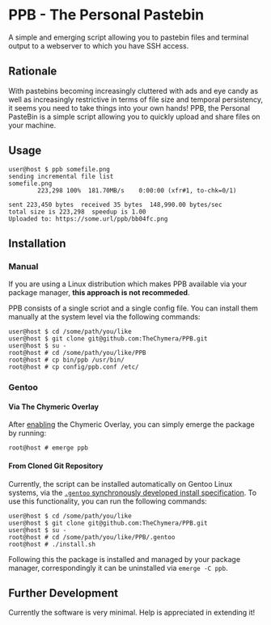 # PPB - The Personal Pastebin

A simple and emerging script allowing you to pastebin files and terminal output to a webserver to which you have SSH access.

## Rationale

With pastebins becoming increasingly cluttered with ads and eye candy as well as increasingly restrictive in terms of file size and temporal persistency, it seems you need to take things into your own hands!
PPB, the Personal PasteBin is a simple script allowing you to quickly upload and share files on your machine.

## Usage

```console
user@host $ ppb somefile.png
sending incremental file list
somefile.png
        223,298 100%  181.70MB/s    0:00:00 (xfr#1, to-chk=0/1)

sent 223,450 bytes  received 35 bytes  148,990.00 bytes/sec
total size is 223,298  speedup is 1.00
Uploaded to: https://some.url/ppb/bb04fc.png
```

## Installation

### Manual

If you are using a Linux distribution which makes PPB available via your package manager, **this approach is not recommeded**.

PPB consists of a single scriot and a single config file.
You can install them manually at the system level via the following commands:

```console 
user@host $ cd /some/path/you/like
user@host $ git clone git@github.com:TheChymera/PPB.git
user@host $ su -
root@host # cd /some/path/you/like/PPB
root@host # cp bin/ppb /usr/bin/
root@host # cp config/ppb.conf /etc/
```

### Gentoo

#### Via The Chymeric Overlay

After [enabling](https://github.com/TheChymera/overlay#install) the Chymeric Overlay, you can simply emerge the package by running:

```console 
root@host # emerge ppb
```

#### From Cloned Git Repository

Currently, the script can be installed automatically on Gentoo Linux systems, via the [`.gentoo` synchronously developed install specification](http://chymera.eu/docs/dominik_semesterarbeit.pdf).
To use this functionality, you can run the following commands:

```console
user@host $ cd /some/path/you/like 
user@host $ git clone git@github.com:TheChymera/PPB.git 
user@host $ su -
root@host # cd /some/path/you/like/PPB/.gentoo
root@host # ./install.sh
```

Following this the package is installed and managed by your package manager, correspondingly it can be uninstalled via `emerge -C ppb`.

## Further Development

Currently the software is very minimal.
Help is appreciated in extending it!
